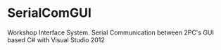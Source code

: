 # SerialComGUI
Workshop Interface System. Serial Communication between 2PC's GUI based C# with Visual Studio 2012
